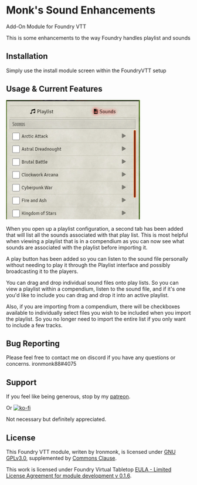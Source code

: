 # Monk's Sound Enhancements
Add-On Module for Foundry VTT

This is some enhancements to the way Foundry handles playlist and sounds

## Installation
Simply use the install module screen within the FoundryVTT setup

## Usage & Current Features

![monks-sound-enhancements](/screenshots/list.png)

When you open up a playlist configuration, a second tab has been added that will list all the sounds associated with that play list.  This is most helpful when viewing a playlist that is in a compendium as you can now see what sounds are associated with the playlist before importing it.

A play button has been added so you can listen to the sound file personally without needing to play it through the Playlist interface and possibly broadcasting it to the players.

You can drag and drop individual sound files onto play lists.  So you can view a playlist within a compendium, listen to the sound file, and if it's one you'd like to include you can drag and drop it into an active playlist.

Also, if you are importing from a compendium, there will be checkboxes available to individually select files you wish to be included when you import the playlist.  So you no longer need to import the entire list if you only want to include a few tracks.

## Bug Reporting
Please feel free to contact me on discord if you have any questions or concerns. ironmonk88#4075

## Support

If you feel like being generous, stop by my <a href="https://www.patreon.com/ironmonk">patreon</a>.  

Or [![ko-fi](https://ko-fi.com/img/githubbutton_sm.svg)](https://ko-fi.com/R6R7BH5MT)

Not necessary but definitely appreciated.

## License
This Foundry VTT module, writen by Ironmonk, is licensed under [GNU GPLv3.0](https://www.gnu.org/licenses/gpl-3.0.en.html), supplemented by [Commons Clause](https://commonsclause.com/).

This work is licensed under Foundry Virtual Tabletop [EULA - Limited License Agreement for module development v 0.1.6](http://foundryvtt.com/pages/license.html).
